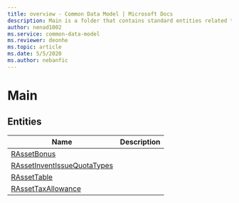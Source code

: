 ```yaml
---
title: overview - Common Data Model | Microsoft Docs
description: Main is a folder that contains standard entities related to the Common Data Model.
author: nenad1002
ms.service: common-data-model
ms.reviewer: deonhe
ms.topic: article
ms.date: 5/5/2020
ms.author: nebanfic
---
```


# Main


## Entities

|Name|Description|
|---|---|
|[RAssetBonus](RAssetBonus.md)||
|[RAssetInventIssueQuotaTypes](RAssetInventIssueQuotaTypes.md)||
|[RAssetTable](RAssetTable.md)||
|[RAssetTaxAllowance](RAssetTaxAllowance.md)||
